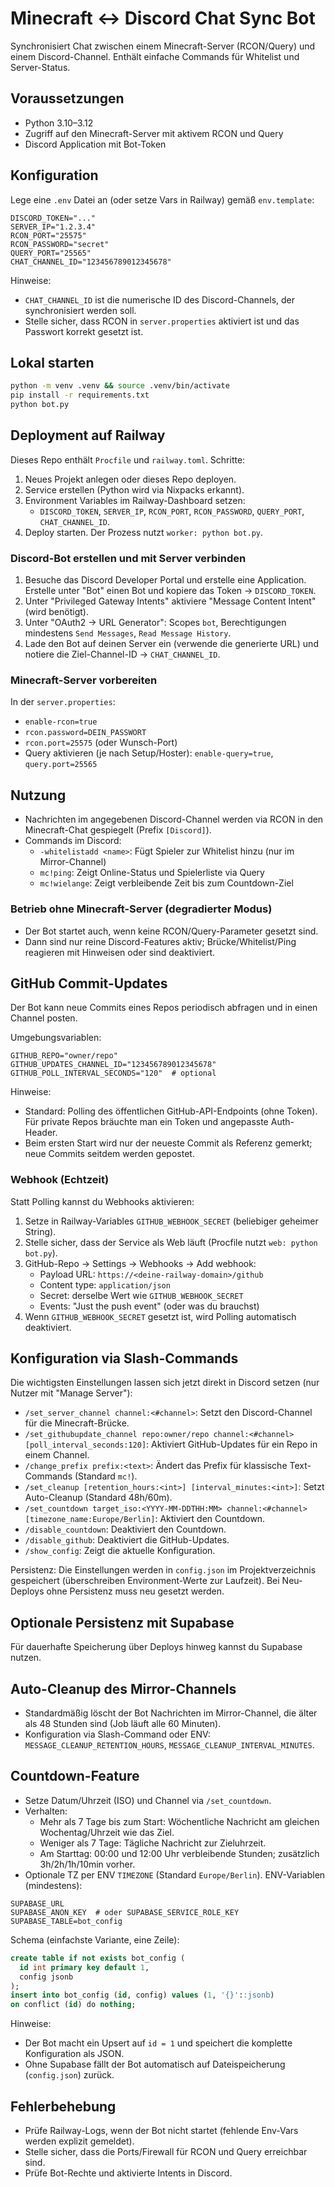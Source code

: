 # Minecraft ↔ Discord Chat Sync Bot

Synchronisiert Chat zwischen einem Minecraft-Server (RCON/Query) und einem Discord-Channel. Enthält einfache Commands für Whitelist und Server-Status.

## Voraussetzungen
- Python 3.10–3.12
- Zugriff auf den Minecraft-Server mit aktivem RCON und Query
- Discord Application mit Bot-Token

## Konfiguration
Lege eine `.env` Datei an (oder setze Vars in Railway) gemäß `env.template`:

```
DISCORD_TOKEN="..."
SERVER_IP="1.2.3.4"
RCON_PORT="25575"
RCON_PASSWORD="secret"
QUERY_PORT="25565"
CHAT_CHANNEL_ID="123456789012345678"
```

Hinweise:
- `CHAT_CHANNEL_ID` ist die numerische ID des Discord-Channels, der synchronisiert werden soll.
- Stelle sicher, dass RCON in `server.properties` aktiviert ist und das Passwort korrekt gesetzt ist.

## Lokal starten
```bash
python -m venv .venv && source .venv/bin/activate
pip install -r requirements.txt
python bot.py
```

## Deployment auf Railway
Dieses Repo enthält `Procfile` und `railway.toml`. Schritte:

1) Neues Projekt anlegen oder dieses Repo deployen.
2) Service erstellen (Python wird via Nixpacks erkannt).
3) Environment Variables im Railway-Dashboard setzen:
   - `DISCORD_TOKEN`, `SERVER_IP`, `RCON_PORT`, `RCON_PASSWORD`, `QUERY_PORT`, `CHAT_CHANNEL_ID`.
4) Deploy starten. Der Prozess nutzt `worker: python bot.py`.

### Discord-Bot erstellen und mit Server verbinden
1) Besuche das Discord Developer Portal und erstelle eine Application. Erstelle unter "Bot" einen Bot und kopiere das Token → `DISCORD_TOKEN`.
2) Unter "Privileged Gateway Intents" aktiviere "Message Content Intent" (wird benötigt).
3) Unter "OAuth2 → URL Generator": Scopes `bot`, Berechtigungen mindestens `Send Messages`, `Read Message History`.
4) Lade den Bot auf deinen Server ein (verwende die generierte URL) und notiere die Ziel-Channel-ID → `CHAT_CHANNEL_ID`.

### Minecraft-Server vorbereiten
In der `server.properties`:
- `enable-rcon=true`
- `rcon.password=DEIN_PASSWORT`
- `rcon.port=25575` (oder Wunsch-Port)
- Query aktivieren (je nach Setup/Hoster): `enable-query=true`, `query.port=25565`

## Nutzung
- Nachrichten im angegebenen Discord-Channel werden via RCON in den Minecraft-Chat gespiegelt (Prefix `[Discord]`).
- Commands im Discord:
  - `-whitelistadd <name>`: Fügt Spieler zur Whitelist hinzu (nur im Mirror-Channel)
  - `mc!ping`: Zeigt Online-Status und Spielerliste via Query
  - `mc!wielange`: Zeigt verbleibende Zeit bis zum Countdown-Ziel

### Betrieb ohne Minecraft-Server (degradierter Modus)
- Der Bot startet auch, wenn keine RCON/Query-Parameter gesetzt sind.
- Dann sind nur reine Discord-Features aktiv; Brücke/Whitelist/Ping reagieren mit Hinweisen oder sind deaktiviert.

## GitHub Commit-Updates
Der Bot kann neue Commits eines Repos periodisch abfragen und in einen Channel posten.

Umgebungsvariablen:
```
GITHUB_REPO="owner/repo"
GITHUB_UPDATES_CHANNEL_ID="123456789012345678"
GITHUB_POLL_INTERVAL_SECONDS="120"  # optional
```

Hinweise:
- Standard: Polling des öffentlichen GitHub-API-Endpoints (ohne Token). Für private Repos bräuchte man ein Token und angepasste Auth-Header.
- Beim ersten Start wird nur der neueste Commit als Referenz gemerkt; neue Commits seitdem werden gepostet.

### Webhook (Echtzeit)
Statt Polling kannst du Webhooks aktivieren:

1) Setze in Railway-Variables `GITHUB_WEBHOOK_SECRET` (beliebiger geheimer String).
2) Stelle sicher, dass der Service als Web läuft (Procfile nutzt `web: python bot.py`).
3) GitHub-Repo → Settings → Webhooks → Add webhook:
   - Payload URL: `https://<deine-railway-domain>/github`
   - Content type: `application/json`
   - Secret: derselbe Wert wie `GITHUB_WEBHOOK_SECRET`
   - Events: "Just the push event" (oder was du brauchst)
4) Wenn `GITHUB_WEBHOOK_SECRET` gesetzt ist, wird Polling automatisch deaktiviert.

## Konfiguration via Slash-Commands
Die wichtigsten Einstellungen lassen sich jetzt direkt in Discord setzen (nur Nutzer mit "Manage Server"):

- `/set_server_channel channel:<#channel>`: Setzt den Discord-Channel für die Minecraft-Brücke.
- `/set_githubupdate_channel repo:owner/repo channel:<#channel> [poll_interval_seconds:120]`: Aktiviert GitHub-Updates für ein Repo in einem Channel.
- `/change_prefix prefix:<text>`: Ändert das Prefix für klassische Text-Commands (Standard `mc!`).
- `/set_cleanup [retention_hours:<int>] [interval_minutes:<int>]`: Setzt Auto-Cleanup (Standard 48h/60m).
- `/set_countdown target_iso:<YYYY-MM-DDTHH:MM> channel:<#channel> [timezone_name:Europe/Berlin]`: Aktiviert den Countdown.
- `/disable_countdown`: Deaktiviert den Countdown.
- `/disable_github`: Deaktiviert die GitHub-Updates.
- `/show_config`: Zeigt die aktuelle Konfiguration.

Persistenz: Die Einstellungen werden in `config.json` im Projektverzeichnis gespeichert (überschreiben Environment-Werte zur Laufzeit). Bei Neu-Deploys ohne Persistenz muss neu gesetzt werden.

## Optionale Persistenz mit Supabase
Für dauerhafte Speicherung über Deploys hinweg kannst du Supabase nutzen.

## Auto-Cleanup des Mirror-Channels
- Standardmäßig löscht der Bot Nachrichten im Mirror-Channel, die älter als 48 Stunden sind (Job läuft alle 60 Minuten).
- Konfiguration via Slash-Command oder ENV: `MESSAGE_CLEANUP_RETENTION_HOURS`, `MESSAGE_CLEANUP_INTERVAL_MINUTES`.

## Countdown-Feature
- Setze Datum/Uhrzeit (ISO) und Channel via `/set_countdown`.
- Verhalten:
  - Mehr als 7 Tage bis zum Start: Wöchentliche Nachricht am gleichen Wochentag/Uhrzeit wie das Ziel.
  - Weniger als 7 Tage: Tägliche Nachricht zur Zieluhrzeit.
  - Am Starttag: 00:00 und 12:00 Uhr verbleibende Stunden; zusätzlich 3h/2h/1h/10min vorher.
- Optionale TZ per ENV `TIMEZONE` (Standard `Europe/Berlin`).
ENV-Variablen (mindestens):
```
SUPABASE_URL
SUPABASE_ANON_KEY  # oder SUPABASE_SERVICE_ROLE_KEY
SUPABASE_TABLE=bot_config
```

Schema (einfachste Variante, eine Zeile):
```sql
create table if not exists bot_config (
  id int primary key default 1,
  config jsonb
);
insert into bot_config (id, config) values (1, '{}'::jsonb)
on conflict (id) do nothing;
```

Hinweise:
- Der Bot macht ein Upsert auf `id = 1` und speichert die komplette Konfiguration als JSON.
- Ohne Supabase fällt der Bot automatisch auf Dateispeicherung (`config.json`) zurück.

## Fehlerbehebung
- Prüfe Railway-Logs, wenn der Bot nicht startet (fehlende Env-Vars werden explizit gemeldet).
- Stelle sicher, dass die Ports/Firewall für RCON und Query erreichbar sind.
- Prüfe Bot-Rechte und aktivierte Intents in Discord.

